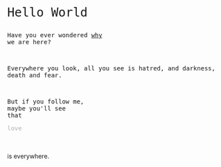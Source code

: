 <p style="font-family: monospace;font-size:2em">Hello World</p>
<p style="font-family: monospace;font-size:1em">Have you ever wondered <a href="007.html">why</a><br>we are here?</p>
<br>
<p style="font-family: monospace;font-size:1em">Everywhere you look, all you see is hatred, and darkness, death and fear.</p>
<br>
<p style="font-family: monospace;font-size:1em">But if you follow me,<br>maybe you'll see<br>that <p style="font-family: monospace;font-size:1em;text-decoration:none;color: rgba(0,0,0,0.3)">love</p> <br><br>is everywhere.</p>
